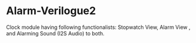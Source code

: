 # Alarm-Verilogue2
Clock module having following functionalists: Stopwatch View,  Alarm View , and Alarming Sound (I2S Audio) to both.
